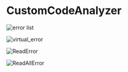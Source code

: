 # CustomCodeAnalyzer

![error list](https://github.com/samettunay/CustomCodeAnalyzer/assets/79511355/09556c23-975b-4523-ae57-dc81a6cb1f36)


![virtual_error](https://github.com/samettunay/CustomCodeAnalyzer/assets/79511355/5fad6884-75e4-48ed-9058-eff02511623f)

![ReadError](https://github.com/samettunay/CustomCodeAnalyzer/assets/79511355/f1f4338b-02d8-4db9-9e7a-89fc731abf8a)

![ReadAllError](https://github.com/samettunay/CustomCodeAnalyzer/assets/79511355/94d050ed-b399-43bf-89ae-5b588a54d91b)


